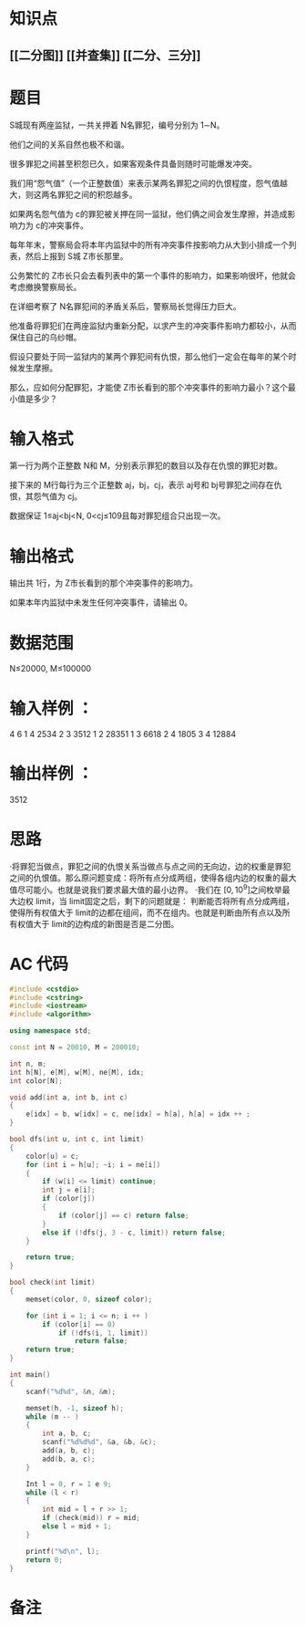 # 知识点
  ## [[二分图]] [[并查集]] [[二分、三分]]
# 题目
 S城现有两座监狱，一共关押着 N名罪犯，编号分别为 1∼N。

他们之间的关系自然也极不和谐。

很多罪犯之间甚至积怨已久，如果客观条件具备则随时可能爆发冲突。

我们用“怨气值”（一个正整数值）来表示某两名罪犯之间的仇恨程度，怨气值越大，则这两名罪犯之间的积怨越多。

如果两名怨气值为 c的罪犯被关押在同一监狱，他们俩之间会发生摩擦，并造成影响力为 c的冲突事件。

每年年末，警察局会将本年内监狱中的所有冲突事件按影响力从大到小排成一个列表，然后上报到 S城 Z市长那里。

公务繁忙的 Z市长只会去看列表中的第一个事件的影响力，如果影响很坏，他就会考虑撤换警察局长。

在详细考察了 N名罪犯间的矛盾关系后，警察局长觉得压力巨大。

他准备将罪犯们在两座监狱内重新分配，以求产生的冲突事件影响力都较小，从而保住自己的乌纱帽。

假设只要处于同一监狱内的某两个罪犯间有仇恨，那么他们一定会在每年的某个时候发生摩擦。

那么，应如何分配罪犯，才能使 Z市长看到的那个冲突事件的影响力最小？这个最小值是多少？

# 输入格式
第一行为两个正整数 N和 M，分别表示罪犯的数目以及存在仇恨的罪犯对数。

接下来的 M行每行为三个正整数 aj，bj，cj，表示 aj号和 bj号罪犯之间存在仇恨，其怨气值为 cj。

数据保证 1≤aj<bj<N, 0<cj≤109且每对罪犯组合只出现一次。

# 输出格式
输出共 1行，为 Z市长看到的那个冲突事件的影响力。

如果本年内监狱中未发生任何冲突事件，请输出 0。

# 数据范围
N≤20000, M≤100000
# 输入样例 ：
4 6
1 4 2534
2 3 3512
1 2 28351
1 3 6618
2 4 1805
3 4 12884
# 输出样例 ：
3512
# 思路
·将罪犯当做点，罪犯之间的仇恨关系当做点与点之间的无向边，边的权重是罪犯之间的仇恨值。那么原问题变成：将所有点分成两组，使得各组内边的权重的最大值尽可能小。也就是说我们要求最大值的最小边界。
·我们在 $[0,10^9]$之间枚举最大边权 limit，当 limit固定之后，剩下的问题就是：
判断能否将所有点分成两组，使得所有权值大于 limit的边都在组间，而不在组内。也就是判断由所有点以及所有权值大于 limit的边构成的新图是否是二分图。
# AC 代码
```cpp
#include <cstdio>
#include <cstring>
#include <iostream>
#include <algorithm>

using namespace std;

const int N = 20010, M = 200010;

int n, m;
int h[N], e[M], w[M], ne[M], idx;
int color[N];

void add(int a, int b, int c)
{
    e[idx] = b, w[idx] = c, ne[idx] = h[a], h[a] = idx ++ ;
}

bool dfs(int u, int c, int limit)
{
    color[u] = c;
    for (int i = h[u]; ~i; i = ne[i])
    {
        if (w[i] <= limit) continue;
        int j = e[i];
        if (color[j])
        {
            if (color[j] == c) return false;
        }
        else if (!dfs(j, 3 - c, limit)) return false;
    }

    return true;
}

bool check(int limit)
{
    memset(color, 0, sizeof color);

    for (int i = 1; i <= n; i ++ )
        if (color[i] == 0)
            if (!dfs(i, 1, limit))
                return false;
    return true;
}

int main()
{
    scanf("%d%d", &n, &m);

    memset(h, -1, sizeof h);
    while (m -- )
    {
        int a, b, c;
        scanf("%d%d%d", &a, &b, &c);
        add(a, b, c);
        add(b, a, c);
    }

    Int l = 0, r = 1 e 9;
    while (l < r)
    {
        int mid = l + r >> 1;
        if (check(mid)) r = mid;
        else l = mid + 1;
    }

    printf("%d\n", l);
    return 0;
}
```
# 备注
